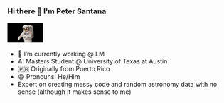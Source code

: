 ### Hi there 👋 I'm Peter Santana 
<img src="https://github.com/peter-santana/peter-santana/blob/main/giphy-3.gif" width="80px" tall="40px">

- 🔭 I’m currently working @ LM
- AI Masters Student @ University of Texas at Austin
- 🇵🇷 Originally from Puerto Rico
- 😄 Pronouns: He/Him
- Expert on creating messy code and random astronomy data with no sense (although it makes sense to me)



